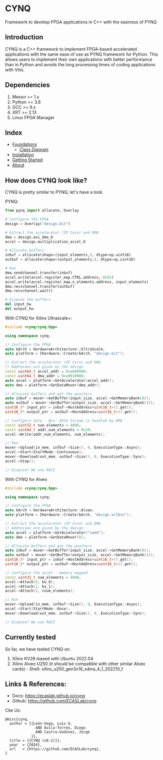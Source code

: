 # CYNQ

Framework to develop FPGA applications in C++ with the easiness of PYNQ

## Introduction

CYNQ is a C++ framework to implement FPGA-based accelerated applications with the same ease of use as PYNQ framework for Python. This allows users to implement their own applications with better performance than in Python and avoids the long processing times of coding applications with Vitis.

## Dependencies

1. Meson >= 1.x
2. Python >= 3.8
3. GCC >= 9.x
4. XRT >= 2.13
5. Linux FPGA Manager

## Index

* [Foundations](docs/Foundations.md)
  * [Class Diagram](docs/ClassDiagram.md)
* [Installation](docs/Installation.md)
* [Getting Started](docs/GettingStarted.md)
* [About](docs/About.md)

## How does CYNQ look like?

CYNQ is pretty similar to PYNQ, let's have a look.

PYNQ:

```python
from pynq import allocate, Overlay

# Configure the FPGA
design = Overlay("design.bit")

# Extract the accelerator (IP Core) and DMA
dma = design.axi_dma_0
accel = design.multiplication_accel_0

# Allocate buffers
inbuf = allocate(shape=(input_elements,), dtype=np.uint16)
outbuf = allocate(shape=(output_elements,), dtype=np.uint16)

# Run
dma.sendchannel.transfer(inbuf)
accel.write(accel.register_map.CTRL.address, 0x81)
accel.write(accel.register_map.n_elements.address, input_elements)
dma.recvchannel.transfer(outbuf)
dma.recvchannel.wait()

# Dispose the buffers
del input_hw
del output_hw
```

With CYNQ for Xilinx Ultrascale+:

```c++
#include <cynq/cynq.hpp>

using namespace cynq;

// Configure the FPGA
auto kArch = HardwareArchitecture::UltraScale;
auto platform = IHardware::Create(kArch, "design.bit");

// Extract the accelerator (IP Core) and DMA
// Addresses are given by the design
const uint64_t accel_addr = 0xa000000;
const uint64_t dma_addr = 0xa0010000;
auto accel = platform->GetAccelerator(accel_addr);
auto dma = platform->GetDataMover(dma_addr);

// Allocate buffers and get the pointers
auto inbuf = mover->GetBuffer(input_size, accel->GetMemoryBank(0));
auto outbuf = mover->GetBuffer(output_size, accel->GetMemoryBank(1));
uint16_t* input_ptr = inbuf->HostAddress<uint16_t>().get();
uint16_t* output_ptr = outbuf->HostAddress<uint16_t>().get();

// Configure data - Bus: AXI4 Stream is handled by DMA
const uint32_t num_elements = 4096;
const uint64_t addr_num_elements = 0x20;
accel->Write(addr_num_elements, num_elements);

// Run
mover->Upload(in_mem, infbuf->Size(), 0, ExecutionType::Async);
accel->Start(StartMode::Continuous);
mover->Download(out_mem, outbuf->Size(), 0, ExecutionType::Sync);
accel->Stop();

// Dispose? We use RAII
```

With CYNQ for Alveo

```c++
#include <cynq/cynq.hpp>

using namespace cynq;

// Configure the FPGA
auto kArch = HardwareArchitecture::Alveo;
auto platform = IHardware::Create(kArch, "design.xclbin");

// Extract the accelerator (IP Core) and DMA
// Addresses are given by the design
auto accel = platform->GetAccelerator("vadd");
auto dma = platform->GetDataMover(0);

// Allocate buffers and get the pointers
auto inbuf = mover->GetBuffer(input_size, accel->GetMemoryBank(0));
auto outbuf = mover->GetBuffer(output_size, accel->GetMemoryBank(1));
uint16_t* input_ptr = inbuf->HostAddress<uint16_t>().get();
uint16_t* output_ptr = outbuf->HostAddress<uint16_t>().get();

// Configure the accel - memory mapped
const uint32_t num_elements = 4096;
accel->Attach(0, bo_0);
accel->Attach(1, bo_1);
accel->Attach(2, &num_elements);

// Run
mover->Upload(in_mem, infbuf->Size(), 0, ExecutionType::Async);
accel->Start(StartMode::Once);
mover->Download(out_mem, outbuf->Size(), 0, ExecutionType::Sync);

// Dispose? We use RAII
```

## Currently tested

So far, we have tested CYNQ on:

1. Xilinx KV26-based with Ubuntu 2022.04
2. Xilinx Alveo U250 (it should be compatible with other similar Alveo cards) - Shell: xilinx_u250_gen3x16_xdma_4_1_202210_1

## Links & References:

* Docs: https://ecaslab.github.io/cynq
* Github: https://github.com/ECASLab/cynq

Cite Us:

```
@misc{cynq,
  author = {{León-Vega, Luis G.
              AND Ávila-Torres, Diego
              AND Castro-Godínez, Jorge
            }},
  title = {{CYNQ (v0.2)}},
  year  = {2024},
  url   = {https://github.com/ECASLab/cynq},
} 
```
